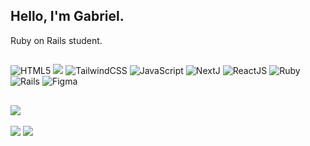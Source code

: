 ## Hello, I'm Gabriel.
Ruby on Rails student.

##

![HTML5](https://img.shields.io/badge/HTML5-E34F26?style=for-the-badge&logo=html5&logoColor=white)
![](https://img.shields.io/badge/CSS3-1572B6?style=for-the-badge&logo=css3&logoColor=white)
![TailwindCSS](https://img.shields.io/badge/tailwindcss-%2338B2AC.svg?style=for-the-badge&logo=tailwind-css&logoColor=white)
![JavaScript](https://img.shields.io/badge/JavaScript-F7DF1E?style=for-the-badge&logo=javascript&logoColor=black)
![NextJ](https://img.shields.io/badge/Next.js-000000.svg?style=for-the-badge&logo=nextdotjs&logoColor=white)
![ReactJS](https://img.shields.io/badge/React-61DAFB.svg?style=for-the-badge&logo=React&logoColor=black)
![Ruby](https://img.shields.io/badge/ruby-%23CC342D.svg?style=for-the-badge&logo=ruby&logoColor=white)
![Rails](https://img.shields.io/badge/rails-%23CC0000.svg?style=for-the-badge&logo=ruby-on-rails&logoColor=white)
![Figma](https://img.shields.io/badge/figma-%23F24E1E.svg?style=for-the-badge&logo=figma&logoColor=white)



##
<a href="https://www.linkedin.com/in/gabrieldslemes/">![](https://img.shields.io/badge/LinkedIn-0077B5?style=for-the-badge&logo=linkedin&logoColor=white)</a>
---
![](https://github-readme-stats.vercel.app/api/top-langs/?username=Hisennn&layout=compact&theme=transparent)
![](https://github-readme-stats.vercel.app/api?username=Hisennn&show_icons=true&theme=transparent)

